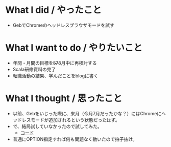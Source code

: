 # What I did / やったこと
- GebでChromeのヘッドレスブラウザモードを試す

# What I want to do / やりたいこと
- 年間・月間の目標を~~57~~8月中に再検討する
- Scala研修資料の完了
- 転職活動の結果、学んだことをblogに書く

# What I thought / 思ったこと
- 以前、Gebをいじった際に、来月（今月7月だったかな？）にはChromeにヘッドレスモードが追加されるという状態だったはず。
- で、結局試していなかったので試してみた。
  - [コード](https://github.com/yamap55/work/tree/master/20170814_geb_chrome_headless)
- 普通にOPTION指定すれば何も問題なく動いたので拍子抜け。
